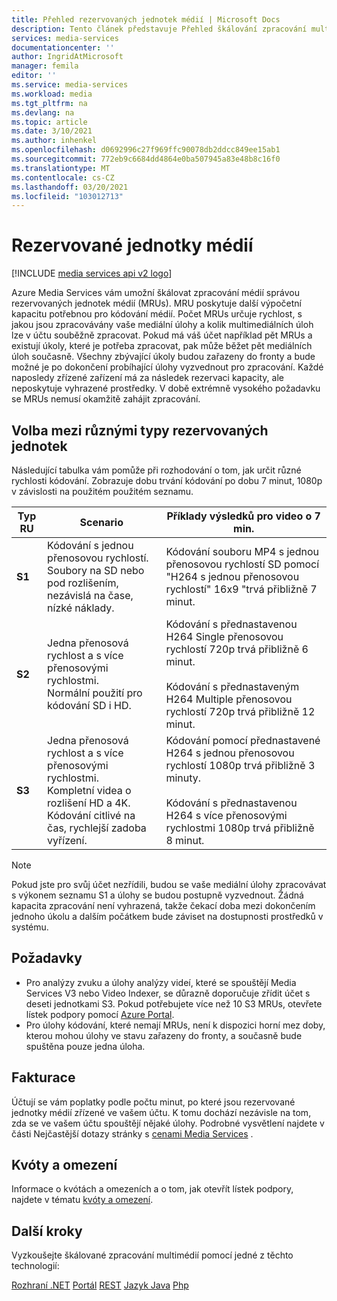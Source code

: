 ```yaml
---
title: Přehled rezervovaných jednotek médií | Microsoft Docs
description: Tento článek představuje Přehled škálování zpracování multimédií pomocí Azure Media Services.
services: media-services
documentationcenter: ''
author: IngridAtMicrosoft
manager: femila
editor: ''
ms.service: media-services
ms.workload: media
ms.tgt_pltfrm: na
ms.devlang: na
ms.topic: article
ms.date: 3/10/2021
ms.author: inhenkel
ms.openlocfilehash: d0692996c27f969ffc90078db2ddcc849ee15ab1
ms.sourcegitcommit: 772eb9c6684dd4864e0ba507945a83e48b8c16f0
ms.translationtype: MT
ms.contentlocale: cs-CZ
ms.lasthandoff: 03/20/2021
ms.locfileid: "103012713"
---
```

# <a name="media-reserved-units"></a>Rezervované jednotky médií

[!INCLUDE [media services api v2 logo](./includes/v2-hr.md)]

Azure Media Services vám umožní škálovat zpracování médií správou rezervovaných jednotek médií (MRUs). MRU poskytuje další výpočetní kapacitu potřebnou pro kódování médií. Počet MRUs určuje rychlost, s jakou jsou zpracovávány vaše mediální úlohy a kolik multimediálních úloh lze v účtu souběžně zpracovat. Pokud má váš účet například pět MRUs a existují úkoly, které je potřeba zpracovat, pak může běžet pět mediálních úloh současně. Všechny zbývající úkoly budou zařazeny do fronty a bude možné je po dokončení probíhající úlohy vyzvednout pro zpracování. Každé naposledy zřízené zařízení má za následek rezervaci kapacity, ale neposkytuje vyhrazené prostředky. V době extrémně vysokého požadavku se MRUs nemusí okamžitě zahájit zpracování.

## <a name="choosing-between-different-reserved-unit-types"></a>Volba mezi různými typy rezervovaných jednotek

Následující tabulka vám pomůže při rozhodování o tom, jak určit různé rychlosti kódování.  Zobrazuje dobu trvání kódování po dobu 7 minut, 1080p v závislosti na použitém použitém seznamu.

|Typ RU|Scenario|Příklady výsledků pro video o 7 min. |
|---|---|---|
| **S1**|Kódování s jednou přenosovou rychlostí. <br/>Soubory na SD nebo pod rozlišením, nezávislá na čase, nízké náklady.|Kódování souboru MP4 s jednou přenosovou rychlostí SD pomocí "H264 s jednou přenosovou rychlostí" 16x9 "trvá přibližně 7 minut.|
| **S2**|Jedna přenosová rychlost a s více přenosovými rychlostmi.<br/>Normální použití pro kódování SD i HD.|Kódování s přednastavenou H264 Single přenosovou rychlostí 720p trvá přibližně 6 minut.<br/><br/>Kódování s přednastaveným H264 Multiple přenosovou rychlostí 720p trvá přibližně 12 minut.|
| **S3**|Jedna přenosová rychlost a s více přenosovými rychlostmi.<br/>Kompletní videa o rozlišení HD a 4K. Kódování citlivé na čas, rychlejší zadoba vyřízení.|Kódování pomocí přednastavené H264 s jednou přenosovou rychlostí 1080p trvá přibližně 3 minuty.<br/><br/>Kódování s přednastavenou H264 s více přenosovými rychlostmi 1080p trvá přibližně 8 minut.|

> [!NOTE]
> Pokud jste pro svůj účet nezřídili, budou se vaše mediální úlohy zpracovávat s výkonem seznamu S1 a úlohy se budou postupně vyzvednout. Žádná kapacita zpracování není vyhrazená, takže čekací doba mezi dokončením jednoho úkolu a dalším počátkem bude záviset na dostupnosti prostředků v systému.

## <a name="considerations"></a>Požadavky

* Pro analýzy zvuku a úlohy analýzy videí, které se spouštějí Media Services V3 nebo Video Indexer, se důrazně doporučuje zřídit účet s deseti jednotkami S3. Pokud potřebujete více než 10 S3 MRUs, otevřete lístek podpory pomocí [Azure Portal](https://portal.azure.com/).
* Pro úlohy kódování, které nemají MRUs, není k dispozici horní mez doby, kterou mohou úlohy ve stavu zařazeny do fronty, a současně bude spuštěna pouze jedna úloha.

## <a name="billing"></a>Fakturace

Účtují se vám poplatky podle počtu minut, po které jsou rezervované jednotky médií zřízené ve vašem účtu. K tomu dochází nezávisle na tom, zda se ve vašem účtu spouštějí nějaké úlohy. Podrobné vysvětlení najdete v části Nejčastější dotazy stránky s [cenami Media Services](https://azure.microsoft.com/pricing/details/media-services/) .

## <a name="quotas-and-limitations"></a>Kvóty a omezení

Informace o kvótách a omezeních a o tom, jak otevřít lístek podpory, najdete v tématu [kvóty a omezení](media-services-quotas-and-limitations.md).

## <a name="next-steps"></a>Další kroky

Vyzkoušejte škálované zpracování multimédií pomocí jedné z těchto technologií:

[Rozhraní .NET](media-services-dotnet-encoding-units.md) 
 [Portál](media-services-portal-scale-media-processing.md) 
 [REST](/rest/api/media/operations/encodingreservedunittype) 
 [Jazyk Java](https://github.com/rnrneverdies/azure-sdk-for-media-services-java-samples) 
 [Php](https://github.com/Azure/azure-sdk-for-php/tree/master/examples/MediaServices)